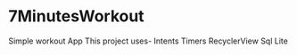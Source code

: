 # 7MinutesWorkout
Simple workout App
 This project uses-
 Intents
 Timers
 RecyclerView
 Sql Lite
 
